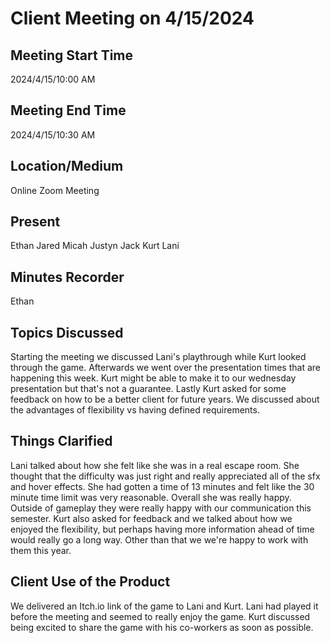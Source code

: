 # Client Meeting on 4/15/2024

## Meeting Start Time
2024/4/15/10:00 AM

## Meeting End Time
2024/4/15/10:30 AM

## Location/Medium
Online Zoom Meeting

## Present
Ethan Jared Micah Justyn Jack Kurt Lani

## Minutes Recorder
Ethan

## Topics Discussed
Starting the meeting we discussed Lani's playthrough while Kurt looked through the game. Afterwards we went over the presentation times that are happening this
week. Kurt might be able to make it to our wednesday presentation but that's not a guarantee. Lastly Kurt asked for some feedback on how to be a better client
for future years. We discussed about the advantages of flexibility vs having defined requirements. 

## Things Clarified
Lani talked about how she felt like she was in a real escape room. She thought that the difficulty was just right and really appreciated all of the sfx and 
hover effects. She had gotten a time of 13 minutes and felt like the 30 minute time limit was very reasonable. Overall she was really happy. Outside of gameplay
they were really happy with our communication this semester. Kurt also asked for feedback and we talked about how we enjoyed the flexibility, but perhaps having
more information ahead of time would really go a long way. Other than that we we're happy to work with them this year.

## Client Use of the Product
We delivered an Itch.io link of the game to Lani and Kurt. Lani had played it before the meeting and seemed to really enjoy the game. Kurt discussed being
excited to share the game with his co-workers as soon as possible. 
